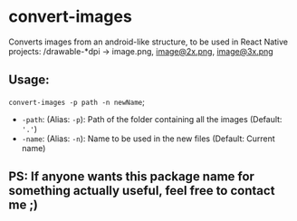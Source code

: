 # convert-images

Converts images from an android-like structure, to be used in React Native projects:
/drawable-\*dpi -> image.png, image@2x.png, image@3x.png

## Usage:

`convert-images -p path -n newName`;

- `-path`: (Alias: `-p`): Path of the folder containing all the images (Default: `'.'`)
- `-name`: (Alias: `-n`): Name to be used in the new files (Default: Current name)

## PS: If anyone wants this package name for something actually useful, feel free to contact me ;)
